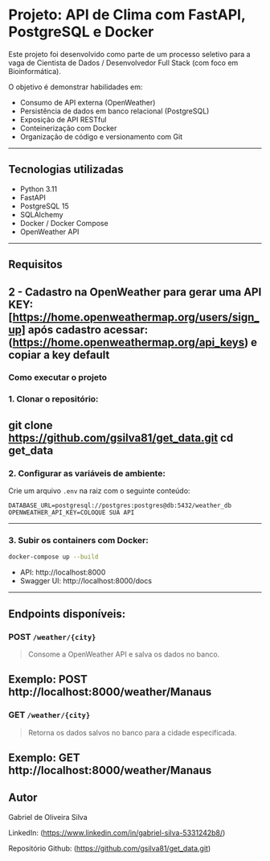 # Projeto: API de Clima com FastAPI, PostgreSQL e Docker

Este projeto foi desenvolvido como parte de um processo seletivo para a vaga de Cientista de Dados / Desenvolvedor Full Stack (com foco em Bioinformática).

O objetivo é demonstrar habilidades em:

- Consumo de API externa (OpenWeather)
- Persistência de dados em banco relacional (PostgreSQL)
- Exposição de API RESTful
- Conteinerização com Docker
- Organização de código e versionamento com Git

---

## Tecnologias utilizadas

- Python 3.11
- FastAPI
- PostgreSQL 15
- SQLAlchemy
- Docker / Docker Compose
- OpenWeather API

---

## Requisitos

2 - Cadastro na OpenWeather para gerar uma API KEY:  
    [https://home.openweathermap.org/users/sign_up]
    após cadastro acessar: (https://home.openweathermap.org/api_keys) e copiar a key default
---

### Como executar o projeto

### 1. Clonar o repositório:

git clone https://github.com/gsilva81/get_data.git
cd get_data
---

### 2. Configurar as variáveis de ambiente:

Crie um arquivo `.env` na raiz com o seguinte conteúdo:

```dotenv
DATABASE_URL=postgresql://postgres:postgres@db:5432/weather_db
OPENWEATHER_API_KEY=COLOQUE SUA API
```

---

### 3. Subir os containers com Docker:

```bash
docker-compose up --build
```

- API: http://localhost:8000
- Swagger UI: http://localhost:8000/docs

---

## Endpoints disponíveis:

### POST `/weather/{city}`
> Consome a OpenWeather API e salva os dados no banco.

Exemplo:
POST http://localhost:8000/weather/Manaus
---

### GET `/weather/{city}`
> Retorna os dados salvos no banco para a cidade especificada.

Exemplo:
GET http://localhost:8000/weather/Manaus
---

## Autor

Gabriel de Oliveira Silva

LinkedIn: (https://www.linkedin.com/in/gabriel-silva-5331242b8/)

Repositório Github: (https://github.com/gsilva81/get_data.git)
